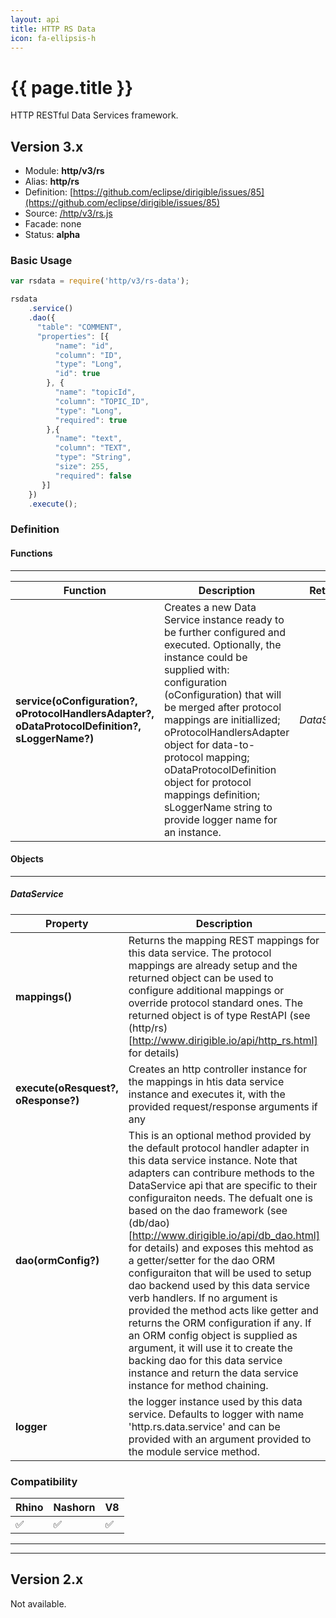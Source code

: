```yaml
---
layout: api
title: HTTP RS Data
icon: fa-ellipsis-h
---
```


{{ page.title }}
===

HTTP RESTful Data Services framework.


Version 3.x
---


- Module: **http/v3/rs**
- Alias: **http/rs**
- Definition: [https://github.com/eclipse/dirigible/issues/85](https://github.com/eclipse/dirigible/issues/85)
- Source: [/http/v3/rs.js](https://github.com/dirigiblelabs/api-v3-http/blob/master/http/v3/rs.js)
- Facade: none
- Status: **alpha**


### Basic Usage

```javascript
var rsdata = require('http/v3/rs-data'); 

rsdata
	.service()
	.dao({
	  "table": "COMMENT",
	  "properties": [{
		  "name": "id",
		  "column": "ID",
		  "type": "Long",
		  "id": true
		}, {
		  "name": "topicId",
		  "column": "TOPIC_ID",
		  "type": "Long",
		  "required": true
		},{
		  "name": "text",
		  "column": "TEXT",
		  "type": "String",
		  "size": 255,
		  "required": false
	   }]
	})
	.execute();
```


### Definition


#### Functions

---

Function     | Description | Returns
------------ | ----------- | --------
**service(oConfiguration?, oProtocolHandlersAdapter?, oDataProtocolDefinition?, sLoggerName?)**   | Creates a new Data Service instance ready to be further configured and executed. Optionally, the instance could be supplied with: configuration (oConfiguration) that will be merged after protocol mappings are initiallized; oProtocolHandlersAdapter object for data-to-protocol mapping; oDataProtocolDefinition object for  protocol mappings definition; sLoggerName string to provide logger name for an instance. | *DataService*



#### Objects

---

##### DataService


Property     | Description | Returns
------------ | ----------- | --------
**mappings()**   | Returns the mapping REST mappings for this data service. The protocol mappings are already setup and the returned object can be used to configure additional mappings or override protocol standard ones. The returned object is of type RestAPI (see (http/rs)[http://www.dirigible.io/api/http_rs.html] for details) | *RestAPI*
**execute(oResquest?, oResponse?)**   | Creates an http controller instance for the mappings in htis data service instance and executes it, with the provided request/response arguments if any | *---*
**dao(ormConfig?)**   | This is an optional method provided by the default protocol handler adapter in this data service instance. Note that adapters can contribure methods to the DataService api that are specific to their configuraiton needs. The defualt one is based on the dao framework (see (db/dao)[http://www.dirigible.io/api/db_dao.html] for details) and exposes this mehtod as a getter/setter for the dao ORM configuraiton that will be used to setup dao backend used by this data service verb handlers. If no argument is provided the method acts like getter and returns the ORM configuration if any. If an ORM config object is supplied as argument, it will use it to create the backing dao for this data service instance and return the data service instance for method chaining. | *DataService|Object*
**logger**   | the logger instance used by this data service. Defaults to logger with name 'http.rs.data.service' and can be provided with an argument provided to the module service method.| *---*


### Compatibility


Rhino | Nashorn | V8
----- | ------- | --------
 ✅  | ✅  | ✅


---

---


Version 2.x
---

Not available.
